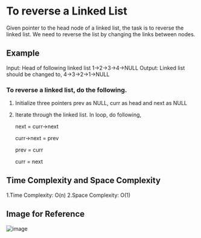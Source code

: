 # To reverse a Linked List 
Given pointer to the head node of a linked list, the task is to reverse the linked list. We need to reverse the list by changing the links between nodes.
## Example
Input: Head of following linked list 
1->2->3->4->NULL 
Output: Linked list should be changed to, 
4->3->2->1->NULL
### To reverse a linked list, do the following.
1. Initialize three pointers prev as NULL, curr as head and next as NULL
2. Iterate through the linked list. In loop, do following,
    
    
    
    next = curr->next
    
    
    
    curr->next = prev 
    
    
    
    prev = curr 
    
    
    
    curr = next
## Time Complexity and Space Complexity
1.Time Complexity: O(n) 
2.Space Complexity: O(1)

## Image for Reference
![image](https://user-images.githubusercontent.com/74498344/158961580-61a95b47-fa77-4547-bfe1-7288fb8aa88b.png)

